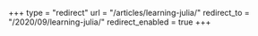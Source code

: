 +++
type = "redirect"
url = "/articles/learning-julia/"
redirect_to = "/2020/09/learning-julia/"
redirect_enabled = true
+++
